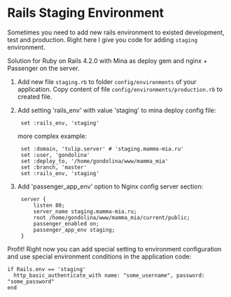 Rails Staging Environment
=========================

Sometimes you need to add new rails environment to existed development, test and production.
Right here I give you code for adding `staging` environment.

Solution for Ruby on Rails 4.2.0 with Mina as deploy gem and nginx + Passenger on the server.

1. Add new file `staging.rb` to folder `config/environments` of your application.
    Copy content of file `config/environments/production.rb` to created file.

2. Add setting 'rails_env' with value 'staging' to mina deploy config file:

        set :rails_env, 'staging'

    more complex example:

        set :domain, 'tulip.server' # 'staging.mamma-mia.ru'
        set :user, 'gondolina'
        set :deploy_to, '/home/gondolina/www/mamma_mia'
        set :branch, 'master'
        set :rails_env, 'staging'

3. Add 'passenger_app_env' option to Nginx config server section:

        server {
            listen 80;
            server_name staging.mamma-mia.ru;
            root /home/gondolina/www/mamma_mia/current/public;
            passenger_enabled on;
            passenger_app_env staging;
        }

Profit!
Right now you can add special setting to environment configuration and use special
environment conditions in the application code:

    if Rails.env == 'staging'
      http_basic_authenticate_with name: "some_username", password: "some_password"
    end
